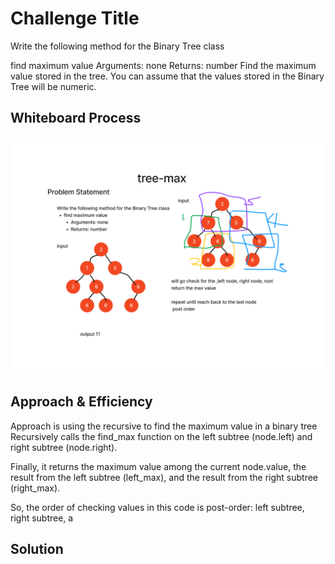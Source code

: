 # Challenge Title
Write the following method for the Binary Tree class

find maximum value
Arguments: none
Returns: number
Find the maximum value stored in the tree. You can assume that the values stored in the Binary Tree will be numeric.

## Whiteboard Process
![White board](tree_max.png)

## Approach & Efficiency
Approach is using the recursive to find the maximum value in a binary tree
Recursively calls the find_max function on the left subtree (node.left) and right subtree (node.right).

Finally, it returns the maximum value among the current node.value, the result from the left subtree (left_max), and the result from the right subtree (right_max).

So, the order of checking values in this code is post-order: left subtree, right subtree, a


## Solution